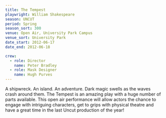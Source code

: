 ```yaml
---
title: The Tempest
playwright: William Shakespeare
season: UNCUT
period: Spring
season_sort: 300
venue: Open Air, University Park Campus
venue_sort: University Park
date_start: 2012-06-17
date_end: 2012-06-18

crew:
  - role: Director
    name: Peter Bradley
  - role: Mask Designer
    name: Hugh Purves
---
```


A shipwreck. An island. An adventure. Dark magic swells as the waves crash around them. The Tempest is an amazing play with a huge number of parts available. This open air performance will allow actors the chance to engage with intriguing characters, get to grips with physical theatre and have a great time in the last Uncut production of the year!
